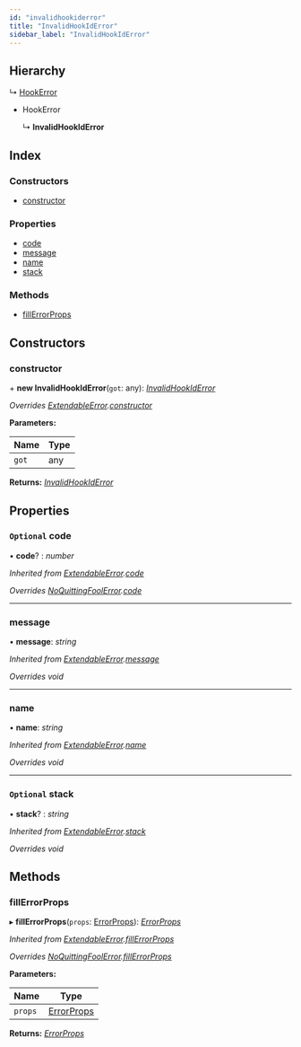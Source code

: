 ```yaml
---
id: "invalidhookiderror"
title: "InvalidHookIdError"
sidebar_label: "InvalidHookIdError"
---
```


## Hierarchy

  ↳ [HookError](hookerror.md)

* HookError

  ↳ **InvalidHookIdError**

## Index

### Constructors

* [constructor](invalidhookiderror.md#constructor)

### Properties

* [code](invalidhookiderror.md#optional-code)
* [message](invalidhookiderror.md#message)
* [name](invalidhookiderror.md#name)
* [stack](invalidhookiderror.md#optional-stack)

### Methods

* [fillErrorProps](invalidhookiderror.md#fillerrorprops)

## Constructors

###  constructor

\+ **new InvalidHookIdError**(`got`: any): *[InvalidHookIdError](invalidhookiderror.md)*

*Overrides [ExtendableError](extendableerror.md).[constructor](extendableerror.md#constructor)*

**Parameters:**

Name | Type |
------ | ------ |
`got` | any |

**Returns:** *[InvalidHookIdError](invalidhookiderror.md)*

## Properties

### `Optional` code

• **code**? : *number*

*Inherited from [ExtendableError](extendableerror.md).[code](extendableerror.md#optional-code)*

*Overrides [NoQuittingFoolError](noquittingfoolerror.md).[code](noquittingfoolerror.md#optional-code)*

___

###  message

• **message**: *string*

*Inherited from [ExtendableError](extendableerror.md).[message](extendableerror.md#message)*

*Overrides void*

___

###  name

• **name**: *string*

*Inherited from [ExtendableError](extendableerror.md).[name](extendableerror.md#name)*

*Overrides void*

___

### `Optional` stack

• **stack**? : *string*

*Inherited from [ExtendableError](extendableerror.md).[stack](extendableerror.md#optional-stack)*

*Overrides void*

## Methods

###  fillErrorProps

▸ **fillErrorProps**(`props`: [ErrorProps](../modules/types.md#errorprops)): *[ErrorProps](../modules/types.md#errorprops)*

*Inherited from [ExtendableError](extendableerror.md).[fillErrorProps](extendableerror.md#fillerrorprops)*

*Overrides [NoQuittingFoolError](noquittingfoolerror.md).[fillErrorProps](noquittingfoolerror.md#fillerrorprops)*

**Parameters:**

Name | Type |
------ | ------ |
`props` | [ErrorProps](../modules/types.md#errorprops) |

**Returns:** *[ErrorProps](../modules/types.md#errorprops)*
